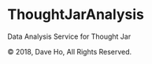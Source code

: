 # ThoughtJarAnalysis
Data Analysis Service for Thought Jar

&copy; 2018, Dave Ho, All Rights Reserved.
